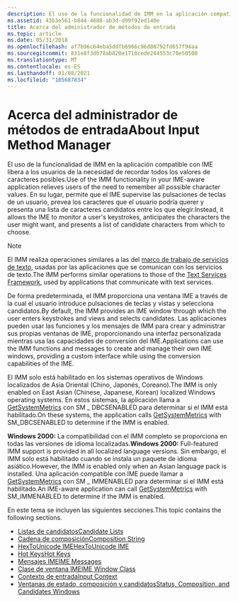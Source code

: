 ```yaml
---
description: El uso de la funcionalidad de IMM en la aplicación compatible con IME libera a los usuarios de la necesidad de recordar todos los valores de caracteres posibles.
ms.assetid: 43b3e561-b844-4688-ab3d-d99f92ed140e
title: Acerca del administrador de métodos de entrada
ms.topic: article
ms.date: 05/31/2018
ms.openlocfilehash: af7b96c64eba5ddfb6966c96d88792fd657f94aa
ms.sourcegitcommit: 831e8f3db78ab820e1710cede244553c70e50500
ms.translationtype: MT
ms.contentlocale: es-ES
ms.lasthandoff: 01/08/2021
ms.locfileid: "105687834"
---
```

# <a name="about-input-method-manager"></a><span data-ttu-id="77f45-103">Acerca del administrador de métodos de entrada</span><span class="sxs-lookup"><span data-stu-id="77f45-103">About Input Method Manager</span></span>

<span data-ttu-id="77f45-104">El uso de la funcionalidad de IMM en la aplicación compatible con IME libera a los usuarios de la necesidad de recordar todos los valores de caracteres posibles.</span><span class="sxs-lookup"><span data-stu-id="77f45-104">Use of the IMM functionality in your IME-aware application relieves users of the need to remember all possible character values.</span></span> <span data-ttu-id="77f45-105">En su lugar, permite que el IME supervise las pulsaciones de teclas de un usuario, prevea los caracteres que el usuario podría querer y presenta una lista de caracteres candidatos entre los que elegir.</span><span class="sxs-lookup"><span data-stu-id="77f45-105">Instead, it allows the IME to monitor a user's keystrokes, anticipates the characters the user might want, and presents a list of candidate characters from which to choose.</span></span>

> [!Note]  
> <span data-ttu-id="77f45-106">El IMM realiza operaciones similares a las del [marco de trabajo de servicios de texto](../tsf/text-services-framework.md), usadas por las aplicaciones que se comunican con los servicios de texto.</span><span class="sxs-lookup"><span data-stu-id="77f45-106">The IMM performs similar operations to those of the [Text Services Framework](../tsf/text-services-framework.md), used by applications that communicate with text services.</span></span>

 

<span data-ttu-id="77f45-107">De forma predeterminada, el IMM proporciona una ventana IME a través de la cual el usuario introduce pulsaciones de teclas y vistas y selecciona candidatos.</span><span class="sxs-lookup"><span data-stu-id="77f45-107">By default, the IMM provides an IME window through which the user enters keystrokes and views and selects candidates.</span></span> <span data-ttu-id="77f45-108">Las aplicaciones pueden usar las funciones y los mensajes de IMM para crear y administrar sus propias ventanas de IME, proporcionando una interfaz personalizada mientras usa las capacidades de conversión del IME.</span><span class="sxs-lookup"><span data-stu-id="77f45-108">Applications can use the IMM functions and messages to create and manage their own IME windows, providing a custom interface while using the conversion capabilities of the IME.</span></span>

<span data-ttu-id="77f45-109">El IMM solo está habilitado en los sistemas operativos de Windows localizados de Asia Oriental (Chino, Japonés, Coreano).</span><span class="sxs-lookup"><span data-stu-id="77f45-109">The IMM is only enabled on East Asian (Chinese, Japanese, Korean) localized Windows operating systems.</span></span> <span data-ttu-id="77f45-110">En estos sistemas, la aplicación llama a [GetSystemMetrics](/windows/win32/api/winuser/nf-winuser-getsystemmetrics) con SM \_ DBCSENABLED para determinar si el IMM está habilitado.</span><span class="sxs-lookup"><span data-stu-id="77f45-110">On these systems, the application calls [GetSystemMetrics](/windows/win32/api/winuser/nf-winuser-getsystemmetrics) with SM\_DBCSENABLED to determine if the IMM is enabled.</span></span>

<span data-ttu-id="77f45-111">**Windows 2000:** La compatibilidad con el IMM completo se proporciona en todas las versiones de idioma localizadas.</span><span class="sxs-lookup"><span data-stu-id="77f45-111">**Windows 2000:** Full-featured IMM support is provided in all localized language versions.</span></span> <span data-ttu-id="77f45-112">Sin embargo, el IMM solo está habilitado cuando se instala un paquete de idioma asiático.</span><span class="sxs-lookup"><span data-stu-id="77f45-112">However, the IMM is enabled only when an Asian language pack is installed.</span></span> <span data-ttu-id="77f45-113">Una aplicación compatible con IME puede llamar a [GetSystemMetrics](/windows/win32/api/winuser/nf-winuser-getsystemmetrics) con SM \_ IMMENABLED para determinar si el IMM está habilitado.</span><span class="sxs-lookup"><span data-stu-id="77f45-113">An IME-aware application can call [GetSystemMetrics](/windows/win32/api/winuser/nf-winuser-getsystemmetrics) with SM\_IMMENABLED to determine if the IMM is enabled.</span></span>

<span data-ttu-id="77f45-114">En este tema se incluyen las siguientes secciones.</span><span class="sxs-lookup"><span data-stu-id="77f45-114">This topic contains the following sections.</span></span>

-   [<span data-ttu-id="77f45-115">Listas de candidatos</span><span class="sxs-lookup"><span data-stu-id="77f45-115">Candidate Lists</span></span>](candidate-lists.md)
-   [<span data-ttu-id="77f45-116">Cadena de composición</span><span class="sxs-lookup"><span data-stu-id="77f45-116">Composition String</span></span>](composition-string.md)
-   [<span data-ttu-id="77f45-117">HexToUnicode IME</span><span class="sxs-lookup"><span data-stu-id="77f45-117">HexToUnicode IME</span></span>](hextounicode-ime.md)
-   [<span data-ttu-id="77f45-118">Hot Keys</span><span class="sxs-lookup"><span data-stu-id="77f45-118">Hot Keys</span></span>](hot-keys.md)
-   [<span data-ttu-id="77f45-119">Mensajes IME</span><span class="sxs-lookup"><span data-stu-id="77f45-119">IME Messages</span></span>](ime-messages.md)
-   [<span data-ttu-id="77f45-120">Clase de ventana IME</span><span class="sxs-lookup"><span data-stu-id="77f45-120">IME Window Class</span></span>](ime-window-class.md)
-   [<span data-ttu-id="77f45-121">Contexto de entrada</span><span class="sxs-lookup"><span data-stu-id="77f45-121">Input Context</span></span>](input-context.md)
-   [<span data-ttu-id="77f45-122">Ventanas de estado, composición y candidatos</span><span class="sxs-lookup"><span data-stu-id="77f45-122">Status, Composition, and Candidates Windows</span></span>](status--composition--and-candidates-windows.md)

 

 
